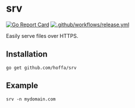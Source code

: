 # srv

[![Go Report Card](https://goreportcard.com/badge/github.com/hoffa/srv)](https://goreportcard.com/report/github.com/hoffa/srv)
[![.github/workflows/release.yml](https://github.com/hoffa/srv/actions/workflows/release.yml/badge.svg)](https://github.com/hoffa/srv/actions/workflows/release.yml)

Easily serve files over HTTPS.

## Installation

```
go get github.com/hoffa/srv
```

## Example

```
srv -n mydomain.com
```
